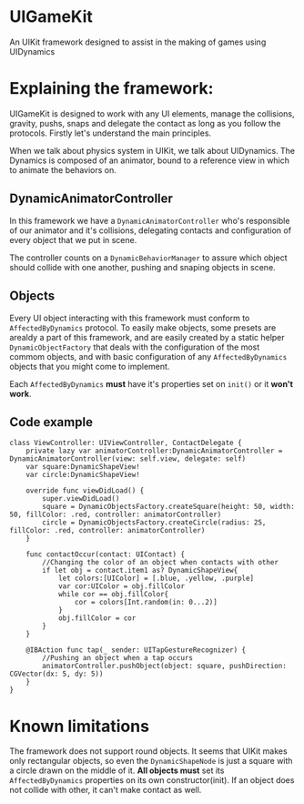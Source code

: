 # UIGameKit
An UIKit framework designed to assist in the making of games using UIDynamics

# Explaining the framework:

UIGameKit is designed to work with any UI elements, manage the collisions, gravity, pushs, snaps and delegate the contact as long as you follow the protocols.
Firstly let's understand the main principles.

When we talk about physics system in UIKit, we talk about UIDynamics. The Dynamics is composed of an animator, bound to a reference view in which to animate the behaviors on.

## DynamicAnimatorController
In this framework we have a `DynamicAnimatorController` who's responsible of our animator and it's collisions, delegating contacts and configuration of every object that we put in scene.

The controller counts on a `DynamicBehaviorManager` to assure which object should collide with one another, pushing and snaping objects in scene.

## Objects
Every UI object interacting with this framework must conform to `AffectedByDynamics` protocol.
To easily make objects, some presets are arealdy a part of this framework, and are easily created by a static helper `DynamicObjectFactory` that deals with the configuration of the most commom objects, and with basic configuration of any `AffectedByDynamics` objects that you might come to implement.

Each `AffectedByDynamics` **must** have it's properties set on `init()` or it **won't work**.

## Code example

```
class ViewController: UIViewController, ContactDelegate {
    private lazy var animatorController:DynamicAnimatorController = DynamicAnimatorController(view: self.view, delegate: self)
    var square:DynamicShapeView!
    var circle:DynamicShapeView!
    
    override func viewDidLoad() {
        super.viewDidLoad()
        square = DynamicObjectsFactory.createSquare(height: 50, width: 50, fillColor: .red, controller: animatorController)
        circle = DynamicObjectsFactory.createCircle(radius: 25, fillColor: .red, controller: animatorController)
    }
    
    func contactOccur(contact: UIContact) {
        //Changing the color of an object when contacts with other
        if let obj = contact.item1 as? DynamicShapeView{
            let colors:[UIColor] = [.blue, .yellow, .purple]
            var cor:UIColor = obj.fillColor
            while cor == obj.fillColor{
                cor = colors[Int.random(in: 0...2)]
            }
            obj.fillColor = cor
        }
    }
    
    @IBAction func tap(_ sender: UITapGestureRecognizer) {
        //Pushing an object when a tap occurs
        animatorController.pushObject(object: square, pushDirection: CGVector(dx: 5, dy: 5))
    }
}
```

# Known limitations

The framework does not support round objects. It seems that UIKit makes only rectangular objects, so even the `DynamicShapeNode` is just a square with a circle drawn on the middle of it.
**All objects must** set its `AffectedByDynamics` properties on its own constructor(init).
If an object does not collide with other, it can't make contact as well.

